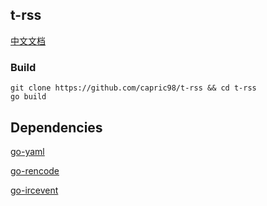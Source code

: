 ## t-rss
[中文文档](README-zh_CN.md)
### Build
```
git clone https://github.com/capric98/t-rss && cd t-rss
go build
```
## Dependencies
[go-yaml](https://github.com/go-yaml/yaml)

[go-rencode](https://github.com/gdm85/go-rencode)

[go-ircevent](https://github.com/thoj/go-ircevent)

